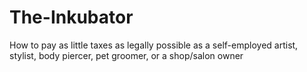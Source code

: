 # The-Inkubator
How to pay as little taxes as legally possible as a self-employed artist, stylist, body piercer, pet groomer, or a shop/salon owner
